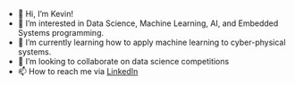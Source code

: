 - 👋 Hi, I’m Kevin!
- 👀 I’m interested in Data Science, Machine Learning, AI, and Embedded Systems programming.
- 🌱 I’m currently learning how to apply machine learning to cyber-physical systems.
- 💞️ I’m looking to collaborate on data science competitions
- 📫 How to reach me via [LinkedIn](https://www.linkedin.com/in/kevin-chong/)

<!---
kchong98/kchong98 is a ✨ special ✨ repository because its `README.md` (this file) appears on your GitHub profile.
You can click the Preview link to take a look at your changes.
--->

